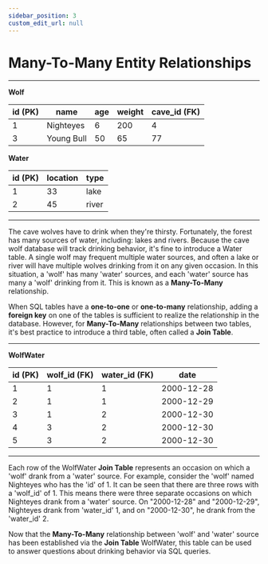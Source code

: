 ```yaml
---
sidebar_position: 3
custom_edit_url: null
---
```


# Many-To-Many Entity Relationships 

---

**Wolf**

| id (PK) | name      | age | weight | cave_id (FK) |
|----|------------|-----|--------|---------| 
| 1  | Nighteyes  | 6   | 200    | 4       |
| 3  | Young Bull | 50  | 65     | 77      |

**Water**

| id (PK) | location | type  |
|----|----------|-------|
| 1  | 33       | lake  |
| 2  | 45       | river |

---

The cave wolves have to drink when they're thirsty. Fortunately, the forest has many sources of water, including: lakes and rivers. Because the cave wolf database will track drinking behavior, it's fine to introduce a Water table. A single wolf may frequent multiple water sources, and often a lake or river will have multiple wolves drinking from it on any given occasion. In this situation, a 'wolf' has many 'water' sources, and each 'water' source has many a 'wolf' drinking from it. This is known as a **Many-To-Many** relationship.

When SQL tables have a **one-to-one** or **one-to-many** relationship, adding a **foreign key** on one of the tables is sufficient to realize the relationship in the database. However, for **Many-To-Many** relationships between two tables, it's best practice to introduce a third table, often called a **Join Table**.

---

**WolfWater**

| id (PK) | wolf_id (FK) | water_id (FK) | date       |
|----|---------|----------|------------|
| 1  | 1       | 1        | 2000-12-28 |
| 2  | 1       | 1        | 2000-12-29 |
| 3  | 1       | 2        | 2000-12-30 |
| 4  | 3       | 2        | 2000-12-30 |
| 5  | 3       | 2        | 2000-12-30 |

---

Each row of the WolfWater **Join Table** represents an occasion on which a 'wolf' drank from a 'water' source. For example, consider the 'wolf' named Nighteyes who has the 'id' of 1. It can be seen that there are three rows with a 'wolf_id' of 1. This means there were three separate occasions on which Nighteyes drank from a 'water' source. On "2000-12-28" and "2000-12-29", Nighteyes drank from 'water_id'  1, and on "2000-12-30", he drank from the 'water_id' 2.

Now that the **Many-To-Many** relationship between 'wolf' and 'water' source has been established via the **Join Table** WolfWater, this table can be used to answer questions about drinking behavior via SQL queries.  



